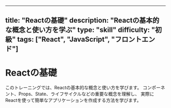 
---
title: "Reactの基礎"
description: "Reactの基本的な概念と使い方を学ぶ"
type: "skill"
difficulty: "初級"
tags: ["React", "JavaScript", "フロントエンド"]
---

# Reactの基礎

このトレーニングでは、Reactの基本的な概念と使い方を学びます。
コンポーネント、Props、State、ライフサイクルなどの重要な概念を理解し、
実際にReactを使って簡単なアプリケーションを作成する方法を学びます。
